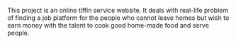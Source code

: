 This project is an online tiffin service website.
It deals with real-life problem of finding a job platform for the people who cannot leave homes but wish to earn money with the talent to cook good home-made food and serve people.

